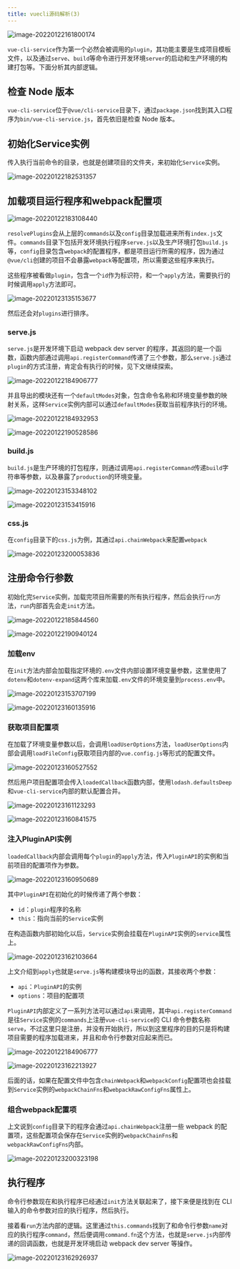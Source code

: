 ```yaml
---
title: vuecli源码解析(3)
---
```


![image-20220122161800174](../public/images/image-20220122161800174.png)

`vue-cli-service`作为第一个必然会被调用的`plugin`，其功能主要是生成项目模板文件，以及通过`serve`、`build`等命令进行开发环境`server`的启动和生产环境的构建打包等。下面分析其内部逻辑。

<!--truncate-->

## 检查 Node 版本

`vue-cli-service`位于`@vue/cli-service`目录下，通过`package.json`找到其入口程序为`bin/vue-cli-service.js`，首先依旧是检查 Node 版本。

## 初始化Service实例

传入执行当前命令的目录，也就是创建项目的文件夹，来初始化`Service`实例。

![image-20220122182531357](../public/images/image-20220122182531357.png)

## 加载项目运行程序和webpack配置项

![image-20220122183108440](../public/images/image-20220122183108440.png)

`resolvePlugins`会从上层的`commands`以及`config`目录加载进来所有`index.js`文件。`commands`目录下包括开发环境执行程序`serve.js`以及生产环境打包`build.js`等，`config`目录包含`webpack`的配置程序，都是项目运行所需的程序，因为通过`@vue/cli`创建的项目不会暴露`webpack`等配置项，所以需要这些程序来执行。

这些程序被看做`plugin`，包含一个`id`作为标识符，和一个`apply`方法，需要执行的时候调用`apply`方法即可。

![image-20220123135153677](../public/images/image-20220123135153677.png)

然后还会对`plugins`进行排序。

### serve.js

`serve.js`是开发环境下启动 webpack dev server 的程序，其返回的是一个函数，函数内部通过调用`api.registerCommand`传递了三个参数，那么`serve.js`通过`plugin`的方式注册，肯定会有执行的时候，见下文继续探索。

![image-20220122184906777](../public/images/image-20220122184906777.png)

并且导出的模块还有一个`defaultModes`对象，包含命令名称和环境变量参数的映射关系，这样`Service`实例内部可以通过`defaultModes`获取当前程序执行的环境。

![image-20220122184932953](../public/images/image-20220122184932953.png)

![image-20220122190528586](../public/images/image-20220122190528586.png)

### build.js

`build.js`是生产环境的打包程序，则通过调用`api.registerCommand`传递`build`字符串等参数，以及暴露了`production`的环境变量。

![image-20220123153348102](../public/images/image-20220123153348102.png)

![image-20220123153415916](../public/images/image-20220123153415916.png)

### css.js

在`config`目录下的`css.js`为例，其通过`api.chainWebpack`来配置`webpack`

![image-20220123200053836](../public/images/image-20220123200053836.png)

## 注册命令行参数

初始化完`Service`实例，加载完项目所需要的所有执行程序，然后会执行`run`方法，`run`内部首先会走`init`方法。

![image-20220122185844560](../public/images/image-20220122185844560.png)

![image-20220122190940124](../public/images/image-20220122190940124.png)

### 加载env

在`init`方法内部会加载指定环境的`.env`文件内部设置环境变量参数，这里使用了`dotenv`和`dotenv-expand`这两个库来加载`.env`文件的环境变量到`process.env`中。

![image-20220123153707199](../public/images/image-20220123153707199.png)

![image-20220123160135916](../public/images/image-20220123160135916.png)

### 获取项目配置项

在加载了环境变量参数以后，会调用`loadUserOptions`方法，`loadUserOptions`内部会调用`loadFileConfig`获取项目内部的`vue.config.js`等形式的配置文件。

![image-20220123160527552](../public/images/image-20220123160527552.png)

然后用户项目配置项会传入`loadedCallback`函数内部，使用`lodash.defaultsDeep`和`vue-cli-service`内部的默认配置合并。

![image-20220123161123293](../public/images/image-20220123161123293.png)

![image-20220123160841575](../public/images/image-20220123160841575.png)

### 注入PluginAPI实例

`loadedCallback`内部会调用每个`plugin`的`apply`方法，传入`PluginAPI`的实例和当前项目的配置项作为参数。

![image-20220123160950689](../public/images/image-20220123160950689.png)

其中`PluginAPI`在初始化的时候传递了两个参数：

- `id`：`plugin`程序的名称
- `this`：指向当前的`Service`实例

在构造函数内部初始化以后，`Service`实例会挂载在`PluginAPI`实例的`service`属性上。

![image-20220123162103664](../public/images/image-20220123162103664.png)

上文介绍到`apply`也就是`serve.js`等构建模块导出的函数，其接收两个参数：

- `api`：`PluginAPI`的实例
- `options`：项目的配置项

`PluginAPI`内部定义了一系列方法可以通过`api`来调用，其中`api.registerCommand`是往`Service`实例的`commands`上注册`vue-cli-service`的 CLI 命令参数名称`serve`，不过这里只是注册，并没有开始执行，所以到这里程序的目的只是将构建项目需要的程序加载进来，并且和命令行参数对应起来而已。

![image-20220122184906777](../public/images/image-20220122184906777.png)

![image-20220123162213927](../public/images/image-20220123162213927.png)

后面的话，如果在配置文件中包含`chainWebpack`和`webpackConfig`配置项也会挂载到`Service`实例的`webpackChainFns`和`webpackRawConfigFns`属性上。

### 组合webpack配置项

上文说到`config`目录下的程序会通过`api.chainWebpack`注册一些 webpack 的配置项，这些配置项会保存在`Service`实例的`webpackChainFns`和`webpackRawConfigFns`内部。

![image-20220123200323198](../public/images/image-20220123200323198.png)

## 执行程序

命令行参数现在和执行程序已经通过`init`方法关联起来了，接下来便是找到在 CLI 输入的命令参数对应的执行程序，然后执行。

接着看`run`方法内部的逻辑。这里通过`this.commands`找到了和命令行参数`name`对应的执行程序`command`，然后便调用`command.fn`这个方法，也就是`serve.js`内部传递的回调函数，也就是开发环境启动 webpack dev server 等操作。

![image-20220123162926937](../public/images/image-20220123162926937.png)

